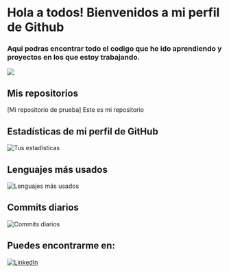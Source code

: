 # Hola a todos! Bienvenidos a mi perfil de Github

### Aqui podras encontrar todo el codigo que he ido aprendiendo y proyectos en los que estoy trabajando.

![](https://www.negozimobilidesign.it/public/articoli_gallery/429/289-m.jpg)


## Mis repositorios
[Mi repositorio de prueba]   Este es mi repositorio


## Estadísticas de mi perfil de GitHub

![Tus estadísticas](https://github-readme-stats.vercel.app/api?username=DvdMzz17&show_icons=true&theme=radical)

## Lenguajes más usados

![Lenguajes más usados](https://github-readme-stats.vercel.app/api/top-langs/?username=DvdMzz17&layout=compact&theme=radical)

## Commits diarios

![Commits diarios](https://github-readme-streak-stats.herokuapp.com/?user=DvdMzz17&theme=radical)


## Puedes encontrarme en:

[![LinkedIn](https://img.shields.io/badge/LinkedIn-blue?style=flat-square&logo=linkedin&logoColor=white)](https://www.linkedin.com/feed/)
